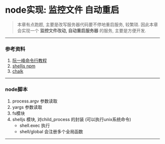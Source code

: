 # node实现: 监控文件 自动重启

> 本章有点跑题, 主要是改写服务器代码要不停地重启服务, 较繁琐. 因此本章会实现一个 **监控文件改动, 自动重启服务器** 的服务, 主要是方便开发.

----

### 参考资料

1. [阮一峰命令行教程 ](http://www.ruanyifeng.com/blog/2015/05/command-line-with-node.html)
2. [shelljs npm](https://www.npmjs.com/package/shelljs)
3. [chalk](https://github.com/chalk/chalk)

----

### node脚本

1. process.argv 参数读取
2. yargs 参数读取
3. fs模块
4. shelljs 模块, 对child_process 的封装 (可以执行unix系统命令)
    - shell.exec 执行
    - shell/global 会注册多个全局函数

----
